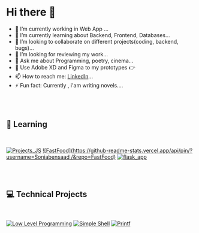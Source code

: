 # Hi there 👋



- 🔭 I’m currently working in Web App ...
- 🌱 I’m currently learning about Backend, Frontend, Databases...
- 👯 I’m looking to collaborate on different projects(coding, backend, bugs)...
- 🤔 I’m looking for reviewing my work...
- 💬 Ask me about Programming, poetry, cinema...
- 🎨 Use Adobe XD and Figma to my prototypes 👉
- 📫 How to reach me: [LinkedIn](https://www.linkedin.com/in/sonia-ben-saad-06699a262/)...
- ⚡ Fun fact: Currently , i'am writing novels....


<br/>
<br/>

## 📖 Learning

<br/>

[![Projects_JS ](https://github-readme-stats.vercel.app/api/pin/?username=Soniabensaad/&repo=Projects_JS)](https://github.com/Soniabensaad/Projects_JS)
[![FastFood](https://github-readme-stats.vercel.app/api/pin/?username=Soniabensaad
/&repo=FastFood)](https://github.com/Soniabensaad/FastFood)
[![flask_app ](https://github-readme-stats.vercel.app/api/pin/?username=Soniabensaad&repo=flask_app)](https://github.com/Soniabensaad/flask_app)

<br/>
<br/>

## 💻 Technical Projects

<br/>

[![Low Level Programming](https://github-readme-stats.vercel.app/api/pin/?username=Soniabensaad&repo=holbertonschool-low_level_programming)](https://github.com/Soniabensaad/holbertonschool-low_level_programming)
[![Simple Shell](https://github-readme-stats.vercel.app/api/pin/?username=Soniabensaad&repo=simple_shell)](https://github.com/Soniabensaad/holbertonschool-simple_shell)
[![Printf](https://github-readme-stats.vercel.app/api/pin/?username=Soniabensaad&repo=printf)](https://github.com/Soniabensaad/holbertonschool-printf)
